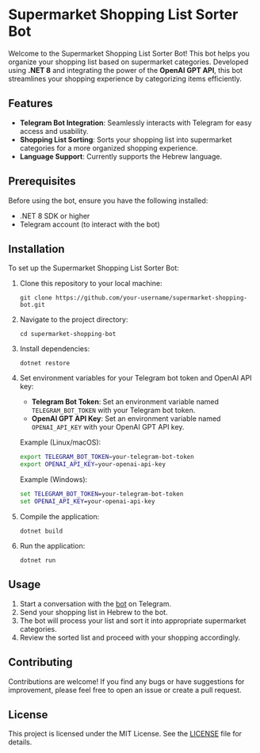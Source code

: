﻿# Supermarket Shopping List Sorter Bot

Welcome to the Supermarket Shopping List Sorter Bot! This bot helps you organize your shopping list based on supermarket categories. Developed using **.NET 8** and integrating the power of the **OpenAI GPT API**, this bot streamlines your shopping experience by categorizing items efficiently.

## Features

- **Telegram Bot Integration**: Seamlessly interacts with Telegram for easy access and usability.
- **Shopping List Sorting**: Sorts your shopping list into supermarket categories for a more organized shopping experience.
- **Language Support**: Currently supports the Hebrew language.

## Prerequisites

Before using the bot, ensure you have the following installed:

- .NET 8 SDK or higher
- Telegram account (to interact with the bot)

## Installation

To set up the Supermarket Shopping List Sorter Bot:

1. Clone this repository to your local machine:

    ```
    git clone https://github.com/your-username/supermarket-shopping-bot.git
    ```

2. Navigate to the project directory:

    ```
    cd supermarket-shopping-bot
    ```

3. Install dependencies:

    ```
    dotnet restore
    ```

4. Set environment variables for your Telegram bot token and OpenAI API key:

   - **Telegram Bot Token**: Set an environment variable named `TELEGRAM_BOT_TOKEN` with your Telegram bot token.
   - **OpenAI GPT API Key**: Set an environment variable named `OPENAI_API_KEY` with your OpenAI GPT API key.

   Example (Linux/macOS):

   ```bash
   export TELEGRAM_BOT_TOKEN=your-telegram-bot-token
   export OPENAI_API_KEY=your-openai-api-key
   ```
   Example (Windows):

   ```cmd
   set TELEGRAM_BOT_TOKEN=your-telegram-bot-token
   set OPENAI_API_KEY=your-openai-api-key
   ```

5. Compile the application:

    ```
    dotnet build
    ```

6. Run the application:

    ```
    dotnet run
    ```

## Usage

1. Start a conversation with the [bot](https://t.me/shopSorter_bot) on Telegram.
2. Send your shopping list in Hebrew to the bot.
3. The bot will process your list and sort it into appropriate supermarket categories.
4. Review the sorted list and proceed with your shopping accordingly.

## Contributing

Contributions are welcome! If you find any bugs or have suggestions for improvement, please feel free to open an issue or create a pull request.

## License

This project is licensed under the MIT License. See the [LICENSE](LICENSE) file for details.
